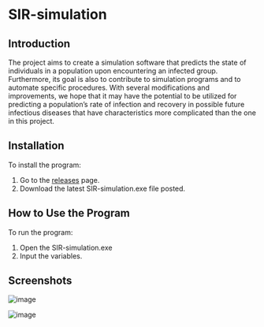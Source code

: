 # SIR-simulation
## Introduction
The project aims to create a simulation software that predicts the state of individuals in a population upon encountering an infected group. Furthermore, its goal is also to contribute to simulation programs and to automate specific procedures. With several modifications and improvements, we hope that it may have the potential to be utilized for predicting a population’s rate of infection and recovery in possible future infectious diseases that have characteristics more complicated than the one in this project.

## Installation
To install the program:
1. Go to the [releases](https://github.com/FaisalTamanoJr/SIR-simulation/releases) page.
2. Download the latest SIR-simulation.exe file posted.

## How to Use the Program
To run the program:
1. Open the SIR-simulation.exe
2. Input the variables. 

## Screenshots
![image](https://user-images.githubusercontent.com/84402344/232113728-67a7f969-3c4f-4fc3-b32e-21dff77210bc.png)

![image](https://user-images.githubusercontent.com/84402344/232113783-17fabe2c-c247-4e01-bef9-0519565c1d2e.png)

